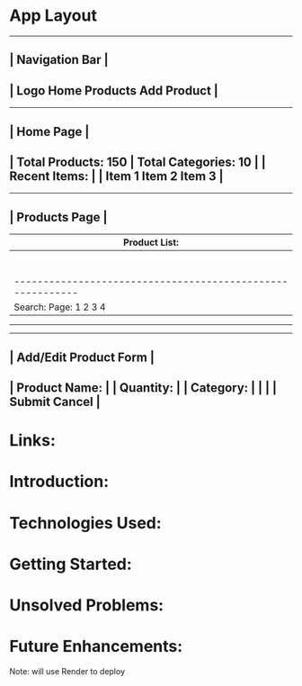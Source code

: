 # App Layout
--------------------------------------------------------------
|                     Navigation Bar                          |
--------------------------------------------------------------
| Logo Home  Products  Add Product                            |
--------------------------------------------------------------

--------------------------------------------------------------
|                          Home Page                          |
--------------------------------------------------------------
| Total Products: 150 | Total Categories: 10                  |
| Recent Items:                                               |
| Item 1 Item 2 Item 3                                        |
--------------------------------------------------------------

--------------------------------------------------------------
|                         Products Page                       |
--------------------------------------------------------------
| Product List:                                              |
| ---------------------------------------------------------- |
| | ID | Name           | Quantity | Category | Actions       |
| |----|----------------|----------|----------|---------------|
| | 1  | Product A      | 50       | Category1| Edit | Delete |
| | 2  | Product B      | 30       | Category2| Edit | Delete |
| | 3  | Product C      | 20       | Category1| Edit | Delete |
| | 4  | Product D      | 10       | Category3| Edit | Delete |
| |    |                |          |          |      |        |
| ----------------------------------------------------------  |
| Search:   Page: 1 2 3 4                                     |
--------------------------------------------------------------

--------------------------------------------------------------
|                   Add/Edit Product Form                     |
--------------------------------------------------------------
| Product Name:                                               |
| Quantity:                                                   |
| Category:                                                   |
|                                                             |
| Submit Cancel                                               |
--------------------------------------------------------------

# Links:


# Introduction: 
# Technologies Used: 
# Getting Started: 
# Unsolved Problems: 
# Future Enhancements:

Note: will use Render to deploy
